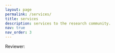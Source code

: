 ```yaml
---
layout: page
permalink: /services/
title: services
description: services to the research community.
nav: true
nav_order: 3
---
```

Reviewer:
